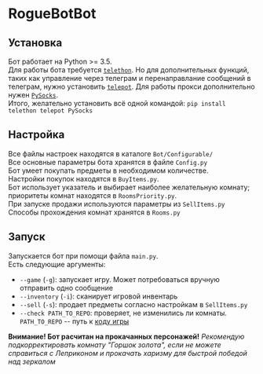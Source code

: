 # RogueBotBot
## Установка  
Бот работает на Python >= 3.5.  
Для работы бота требуется [`telethon`](https://github.com/LonamiWebs/Telethon). Но для дополнительных функций, таких как управление через телеграм и перенаправлание сообщений в телеграм, нужно установить [`telepot`](https://github.com/nickoala/telepot/). Для работы прокси дополнительно нужен [`PySocks`](https://github.com/Anorov/PySocks).  
Итого, желательно установить всё одной командой: `pip install telethon telepot PySocks`  
  
## Настройка  
Все файлы настроек находятся в каталоге `Bot/Configurable/`  
Все основные параметры бота хранятся в файле `Config.py`  
Бот умеет покупать предметы в необходимом количестве.  
Настройки покупок находятся в `BuyItems.py`.  
Бот использует указатель и выбирает наиболее желательную комнату; приоритеты комнат находятся в `RoomsPriority.py`.  
При запуске продажи используются параметры из `SellItems.py`  
Способы прохождения комнат хранятся в `Rooms.py`  
  
## Запуск  
Запускается бот при помощи файла `main.py`.  
Есть следующие аргументы:  
* `--game` (`-g`): запускает игру. Может потребоваться вручную отправить одно сообщение  
* `--inventory` (`-i`): сканирует игровой инвентарь  
* `--sell` (`-s`): продает предметы согласно настройкам в `SellItems.py`  
* `--check PATH_TO_REPO`: проверяет, не изменились ли комнаты. `PATH_TO_REPO` -- путь к [коду игры](https://github.com/yegorf1/RogueBot)  
  
**Внимание! Бот расчитан на прокачанных персонажей!**
*Рекомендую подкорректировать комнату "Горшок золота", если не можете справиться с Леприконом и прокачать харизму для быстрой победой над зеркалом*
